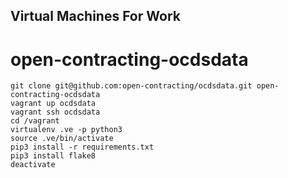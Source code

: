 ## Virtual Machines For Work

# open-contracting-ocdsdata

    git clone git@github.com:open-contracting/ocdsdata.git open-contracting-ocdsdata
    vagrant up ocdsdata
    vagrant ssh ocdsdata
    cd /vagrant
    virtualenv .ve -p python3
    source .ve/bin/activate
    pip3 install -r requirements.txt 
    pip3 install flake8
    deactivate
